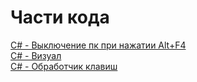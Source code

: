 # Части кода
[C# - Выключение пк при нажатии Alt+F4](https://github.com/d0m-1k/ssn/blob/main/code/001.cs)\
[C# - Визуал](https://github.com/d0m-1k/ssn/blob/main/code/002.cs)\
[C# - Обработчик клавиш](https://github.com/d0m-1k/ssn/blob/main/code/003.cs)
